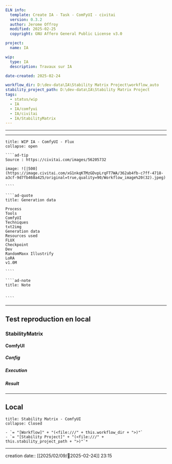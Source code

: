 ```yaml
---
ELN info:
  template: Create IA - Task - ComFyUI - civitai
  version: 0.3.2
  author: Jerome Offroy
  modified: 2025-02-25
  copyright: GNU Affero General Public License v3.0

project:
  name: IA

wip:
  type: IA
  description: Travaux sur IA

date-created: 2025-02-24

workflow_dir: D:\dev-data\IA\Stability Matrix Project\workflow_auto
stability_project_path: D:\dev-data\IA\Stability Matrix Project
tags:
  - status/wip
  - IA
  - IA/comfyui
  - IA/civitai
  - IA/StabilityMatrix
---
```

---

---

``````ad-example
title: WIP IA - ComfyUI - Flux
collapse: open

````ad-tip
Source : https://civitai.com/images/56205732

image: ![|500](https://image.civitai.com/xG1nkqKTMzGDvpLrqFT7WA/362ab4fb-c7ff-4718-a3cf-9d7fb468a425/original=true,quality=90/Workflow_image%20(32).jpeg)

````

````ad-quote
title: Generation data

Process
Tools
ComfyUI
Techniques
txt2img
Generation data
Resources used
FLUX
Checkpoint
Dev
RandomMaxx Illustrify
LoRA
v1.0M

````

````ad-note
title: Note


````

``````

---

## Test reproduction en local
### StabilityMatrix

#### ComfyUI
##### Config
##### Execution
##### Result



---
## Local

```ad-tip
title: Stability Matrix - ComfyUI
collapse: Closed

- `= "[Workflow]" + "(<file:///" + this.workflow_dir + ">)"`
- `= "[Stability Project]" + "(<file:///" + this.stability_project_path + ">)"`*
```

---
creation date:: [[2025/02/09/📒2025-02-24]]  23:15


